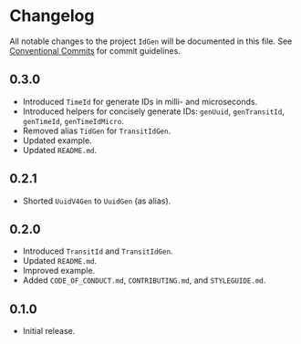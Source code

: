 # Changelog

All notable changes to the project `IdGen` will be documented in this file.
See [Conventional Commits](https://conventionalcommits.org) for commit guidelines.

## 0.3.0

- Introduced `TimeId` for generate IDs in milli- and microseconds.
- Introduced helpers for concisely generate IDs: `genUuid`, `genTransitId`, `genTimeId`, `genTimeIdMicro`.
- Removed alias `TidGen` for `TransitIdGen`.
- Updated example.
- Updated `README.md`.

## 0.2.1

- Shorted `UuidV4Gen` to `UuidGen` (as alias).

## 0.2.0

- Introduced `TransitId` and `TransitIdGen`.
- Updated `README.md`.
- Improved example.
- Added `CODE_OF_CONDUCT.md`, `CONTRIBUTING.md`, and `STYLEGUIDE.md`.

## 0.1.0

- Initial release.
